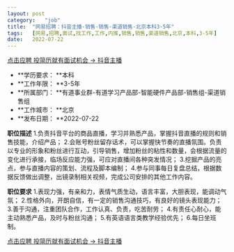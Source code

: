 ```yaml
---
layout:	post
category:	"job"
title:	"网易招聘：抖音主播-销售-销售-渠道销售-北京本科3-5年"
tags:	[网易,招聘,面试,找工作,工作,内推,销售,销售,渠道销售,北京,本科,3-5年]
date:	2022-07-22
---
```


[点击应聘 投简历就有面试机会 -> 抖音主播](http://mobile.bole.netease.com/bole/boleDetail?id=36446&employeeId=346f03c3cda5f04c&key=all)



- **学历要求： **本科
- **工作年限： **3-5年
- **所属部门： **有道事业群-有道学习产品部-智能硬件产品部-销售组-渠道销售组
- **工作城市： **北京
- **发布日期： **2022-07-22



**职位描述**
1.负责抖音平台的商品直播，学习并熟悉产品，掌握抖音直播的规则和销售技能，介绍产品；
2.会账号粉丝留存话术，可以掌握快节奏的直播氛围。负责以专业的形象和粉丝进行互动，引导销售，增加粉丝的粘性和数量，会根据流量的变化进行承接，临场反应能力强，可应对直播间各种突发情况；
3.挖掘产品的亮点，参与直播内容的策划、流程及脚本编制；
4.参与同事每日复盘总结，根据数据反馈做出调整，出镜录制相关视频，完成公司安排的其他工作内容。



**职位要求**
1.表现力强，有亲和力，表情气质生动，语言丰富，大胆表现，能调动气氛；
2.性格外向，开朗自信，有一定的销售沟通技巧，有良好的镜头表现能力；
3.善于沟通，注重团队合作，工作认真、负责，吃苦耐劳；
4.有责任心耐心，能主动熟悉产品，及时与粉丝沟通；
5.有英语语言类教学经验优先；
6.每日坐班制。



[点击应聘 投简历就有面试机会 -> 抖音主播](http://mobile.bole.netease.com/bole/boleDetail?id=36446&employeeId=346f03c3cda5f04c&key=all)